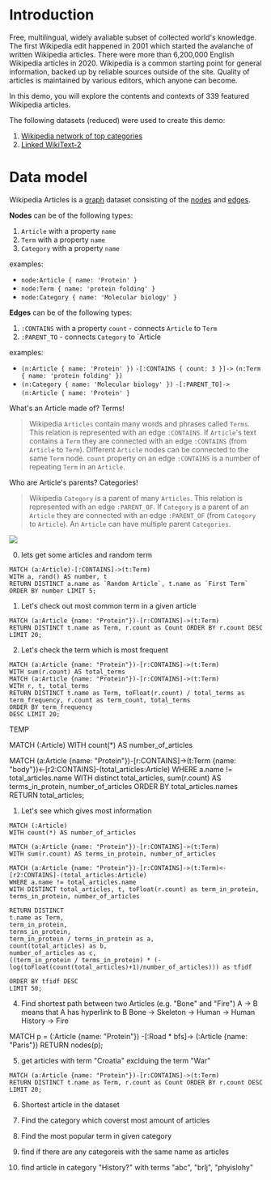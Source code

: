 
# Introduction

Free, multilingual, widely avaliable subset of collected world's knowledge. The first Wikipedia edit happened in 2001 which started the avalanche of written Wikipedia articles. There were more than 6,200,000 English Wikipedia articles in 2020. Wikipedia is a common starting point for general information, backed up by reliable sources outside of the site. Quality of articles is maintained by various editors, which anyone can become.

In this demo, you will explore the contents and contexts of 339 featured Wikipedia articles.

The following datasets (reduced) were used to create this demo:
1. [Wikipedia network of top categories](https://snap.stanford.edu/data/wiki-topcats.html)
2. [Linked WikiText-2](https://rloganiv.github.io/linked-wikitext-2/#/)
# Data model
Wikipedia Articles is a [graph](https://en.wikipedia.org/wiki/Graph_theory#:~:text=In%20mathematics%2C%20graph%20theory%20is,also%20called%20links%20or%20lines) dataset consisting of the [nodes](https://en.wikipedia.org/wiki/Vertex_(graph_theory)) and [edges](https://en.wikipedia.org/wiki/Glossary_of_graph_theory_terms#edge).

**Nodes** can be of the following types:

1. `Article` with a property `name`
2. `Term`  with a property `name`
3. `Category` with a property `name`

examples:
- `node:Article { name: 'Protein' }`
- `node:Term { name: 'protein folding' }`
- `node:Category { name: 'Molecular biology' }` 

**Edges** can be of the following types:

1. `:CONTAINS` with a property `count` - connects `Article` to `Term`
2. `:PARENT_TO` - connects `Category` to `Article

examples:
- `(n:Article { name: 'Protein' })` `-[:CONTAINS { count: 3 }]->` `(n:Term { name: 'protein folding' })`
- `(n:Category { name: 'Molecular biology' })` `-[:PARENT_TO]->` `(n:Article { name: 'Protein' }`


What's an Article made of? Terms!
>Wikipedia `Articles` contain many words and phrases called `Terms`. This relation is represented with an edge `:CONTAINS`. If `Article`'s text contains a `Term` they are connected with an edge `:CONTAINS` (from `Article` to `Term`). Different `Article` nodes can be connected to the same `Term` node. `count` property on an edge `:CONTAINS` is a number of repeating `Term` in an `Article`.

Who are Article's parents? Categories!
>Wikipedia `Category` is a parent of many `Articles`. This relation is represented with an edge `:PARENT_OF`. If `Category` is a parent of an `Article` they are connected with an edge `:PARENT_OF` (from  `Category` to `Article`). An `Article` can have multiple parent `Categories`.



![](pics/wiki-tutorial-graph.png)


0. lets get some articles and random term
```opencypher
MATCH (a:Article)-[:CONTAINS]->(t:Term)
WITH a, rand() AS number, t
RETURN DISTINCT a.name as `Random Article`, t.name as `First Term` ORDER BY number LIMIT 5;
```

1. Let's check out most common term in a given article
```opencypher
MATCH (a:Article {name: "Protein"})-[r:CONTAINS]->(t:Term)
RETURN DISTINCT t.name as Term, r.count as Count ORDER BY r.count DESC LIMIT 20;
```


2. Let's check the term which is most frequent
```opencypher
MATCH (a:Article {name: "Protein"})-[r:CONTAINS]->(t:Term)
WITH sum(r.count) AS total_terms
MATCH (a:Article {name: "Protein"})-[r:CONTAINS]->(t:Term)
WITH r, t, total_terms
RETURN DISTINCT t.name as Term, toFloat(r.count) / total_terms as term_frequency, r.count as term_count, total_terms
ORDER BY term_frequency
DESC LIMIT 20;
```



TEMP




MATCH (:Article)
WITH count(*) AS number_of_articles

MATCH (a:Article {name: "Protein"})-[r:CONTAINS]->(t:Term {name: "body"})<-[r2:CONTAINS]-(total_articles:Article)
WHERE a.name != total_articles.name
WITH distinct total_articles, sum(r.count) AS terms_in_protein, number_of_articles
ORDER BY total_articles.names
RETURN total_articles;

1. Let's see which gives most information

```opencypher
MATCH (:Article)
WITH count(*) AS number_of_articles

MATCH (a:Article {name: "Protein"})-[r:CONTAINS]->(t:Term)
WITH sum(r.count) AS terms_in_protein, number_of_articles

MATCH (a:Article {name: "Protein"})-[r:CONTAINS]->(t:Term)<-[r2:CONTAINS]-(total_articles:Article)
WHERE a.name != total_articles.name
WITH DISTINCT total_articles, t, toFloat(r.count) as term_in_protein, terms_in_protein, number_of_articles

RETURN DISTINCT
t.name as Term,
term_in_protein,
terms_in_protein,
term_in_protein / terms_in_protein as a,
count(total_articles) as b,
number_of_articles as c,
((term_in_protein / terms_in_protein) * (-log(toFloat(count(total_articles)+1)/number_of_articles))) as tfidf

ORDER BY tfidf DESC
LIMIT 50;
```

4. Find shortest path between two Articles (e.g. "Bone" and "Fire")
             A -> B means that A has hyperlink to B
             Bone -> Skeleton -> Human -> Human History -> Fire

MATCH p = (:Article {name: "Protein"})
          -[:Road * bfs]->
          (:Article {name: "Paris"})
RETURN nodes(p);

5. get articles with term "Croatia" exclduing the term "War"
```opencypher
MATCH (a:Article {name: "Protein"})-[r:CONTAINS]->(t:Term)
RETURN DISTINCT t.name as Term, r.count as Count ORDER BY r.count DESC LIMIT 20;
```

6. Shortest article in the dataset 

7. Find the category which coverst most amount of articles

8. Find the most popular term in given category

9.  find if there are any categoreis with the same name as articles

10.  find article in category "History?" with terms "abc", "brlj", "phyislohy"